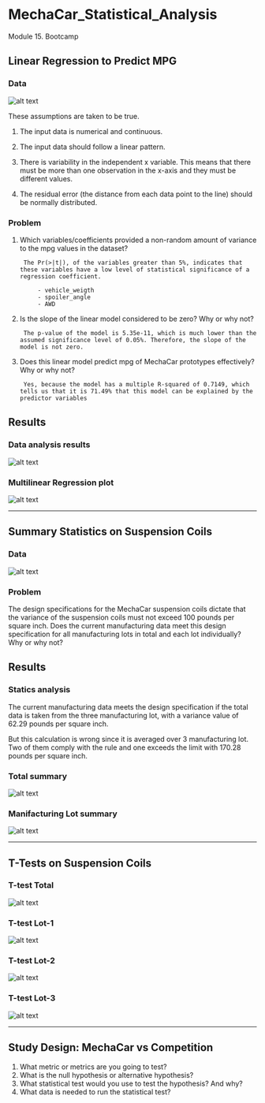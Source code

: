 # MechaCar_Statistical_Analysis
Module 15. Bootcamp


## Linear Regression to Predict MPG

### Data
![alt text](img/data.png)

These assumptions are taken to be true.

1. The input data is numerical and continuous.

2. The input data should follow a linear pattern.

3. There is variability in the independent x variable. This means that there must be more than one observation in the x-axis and they must be different values.

4. The residual error (the distance from each data point to the line) should be normally distributed.

### Problem
1. Which variables/coefficients provided a non-random amount of variance to the mpg values in the dataset?

        The Pr(>|t|), of the variables greater than 5%, indicates that these variables have a low level of statistical significance of a regression coefficient.

            - vehicle_weigth
            - spoiler_angle
            - AWD

2. Is the slope of the linear model considered to be zero? Why or why not?

        The p-value of the model is 5.35e-11, which is much lower than the assumed significance level of 0.05%. Therefore, the slope of the model is not zero.

3. Does this linear model predict mpg of MechaCar prototypes effectively? Why or why not?

        Yes, because the model has a multiple R-squared of 0.7149, which tells us that it is 71.49% that this model can be explained by the predictor variables

## Results
### Data analysis results
![alt text](img/dataAnalysis.png)

### Multilinear Regression plot
![alt text](img/mrlMerchaCar.png)

_________________________

## Summary Statistics on Suspension Coils

### Data
![alt text](img/datasus.png)

### Problem
The design specifications for the MechaCar suspension coils dictate that the variance of the suspension coils must not exceed 100 pounds per square inch. Does the current manufacturing data meet this design specification for all manufacturing lots in total and each lot individually? Why or why not?

## Results
### Statics analysis
The current manufacturing data meets the design specification if the total data is taken from the three manufacturing lot, with a variance value of 62.29 pounds per square inch.

But this calculation is wrong since it is averaged over 3 manufacturing lot. Two of them comply with the rule and one exceeds the limit with 170.28 pounds per square inch.

### Total summary
![alt text](img/totalsum.png)

### Manifacturing Lot summary
![alt text](img/lotsum.png)

_________________________
## T-Tests on Suspension Coils

### T-test Total
![alt text](img/ttesttotal.png)

### T-test Lot-1
![alt text](img/ttest1.png)

### T-test Lot-2
![alt text](img/ttest2.png)

### T-test Lot-3
![alt text](img/ttest3.png)

_________________________

## Study Design: MechaCar vs Competition

1. What metric or metrics are you going to test?
2. What is the null hypothesis or alternative hypothesis?
3. What statistical test would you use to test the hypothesis? And why?
4. What data is needed to run the statistical test?
